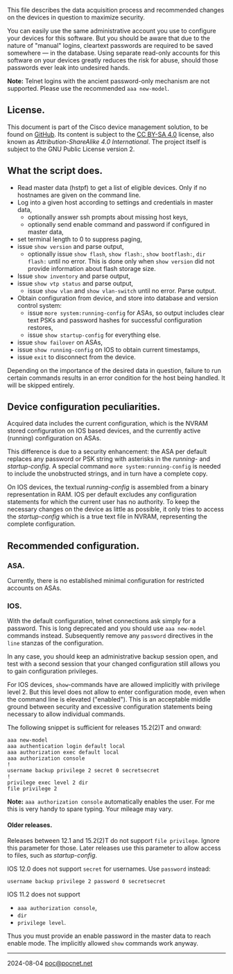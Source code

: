 This file describes the data acquisition process and recommended changes on the devices in question to maximize security.

You can easily use the same administrative account you use to configure your devices for this software. But you should be aware that due to the nature of "manual" logins, cleartext passwords are required to be saved somewhere — in the database. Using separate read-only accounts for this software on your devices greatly reduces the risk for abuse, should those passwords ever leak into undesired hands.

**Note:** Telnet logins with the ancient password-only mechanism are not supported. Please use the recommended `aaa new-model`.

## License.
This document is part of the Cisco device management solution, to be found on [GitHub](https://github.com/PoC-dev/cisco-erfassung). Its content is subject to the [CC BY-SA 4.0](https://creativecommons.org/licenses/by-sa/4.0/) license, also known as *Attribution-ShareAlike 4.0 International*. The project itself is subject to the GNU Public License version 2.

## What the script does.
- Read master data (hstpf) to get a list of eligible devices. Only if no hostnames are given on the command line.
- Log into a given host according to settings and credentials in master data,
  - optionally answer ssh prompts about missing host keys,
  - optionally send enable command and password if configured in master data,
- set terminal length to 0 to suppress paging,
- issue `show version` and parse output,
  - optionally issue `show flash`, `show flash:`, `show bootflash:`, `dir flash:` until no error. This is done only when `show version` did not provide information about flash storage size.
- Issue `show inventory` and parse output,
- issue `show vtp status` and parse output,
  - issue `show vlan` and `show vlan-switch` until no error. Parse output.
- Obtain configuration from device, and store into database and version control system:
  - issue `more system:running-config` for ASAs, so output includes clear text PSKs and password hashes for successful configuration restores,
  - issue `show startup-config` for everything else.
- issue `show failover` on ASAs,
- issue `show running-config` on IOS to obtain current timestamps,
- issue `exit` to disconnect from the device.

Depending on the importance of the desired data in question, failure to run certain commands results in an error condition for the host being handled. It will be skipped entirely.

## Device configuration peculiarities.
Acquired data includes the current configuration, which is the NVRAM stored configuration on IOS based devices, and the currently active (running) configuration on ASAs.

This difference is due to a security enhancement: the ASA per default replaces any password or PSK string with asterisks in the *running-* and *startup-config*. A special command `more system:running-config` is needed to include the unobstructed strings, and in turn have a complete copy.

On IOS devices, the textual *running-config* is assembled from a binary representation in RAM. IOS per default excludes any configuration statements for which the current user has no authority. To keep the necessary changes on the device as little as possible, it only tries to access the *startup-config* which is a true text file in NVRAM, representing the complete configuration.

## Recommended configuration.
### ASA.
Currently, there is no established minimal configuration for restricted accounts on ASAs.

### IOS.
With the default configuration, telnet connections ask simply for a password. This is long deprecated and you should use `aaa new-model` commands instead. Subsequently remove any `password` directives in the `line` stanzas of the configuration.

In any case, you should keep an administrative backup session open, and test with a second session that your changed configuration still allows you to gain configuration privileges.

For IOS devices, `show`-commands have are allowed implicitly with privilege level 2. But this level does not allow to enter configuration mode, even when the command line is elevated ("enabled"). This is an acceptable middle ground between security and excessive configuration statements being necessary to allow individual commands.

The following snippet is sufficient for releases 15.2(2)T and onward:
```
aaa new-model
aaa authentication login default local
aaa authorization exec default local
aaa authorization console
!
username backup privilege 2 secret 0 secretsecret
!
privilege exec level 2 dir
file privilege 2
```

**Note:** `aaa authorization console` automatically enables the user. For me this is very handy to spare typing. Your mileage may vary.

#### Older releases.
Releases between 12.1 and 15.2(2)T do not support `file privilege`. Ignore this parameter for those. Later releases use this parameter to allow access to files, such as *startup-config*.

IOS 12.0 does not support `secret` for usernames. Use `password` instead:
```
username backup privilege 2 password 0 secretsecret
```

IOS 11.2 does not support
- `aaa authorization console`,
- `dir`
- `privilege level`.

Thus you must provide an enable password in the master data to reach enable mode. The implicitly allowed `show` commands work anyway.

----

2024-08-04 poc@pocnet.net
